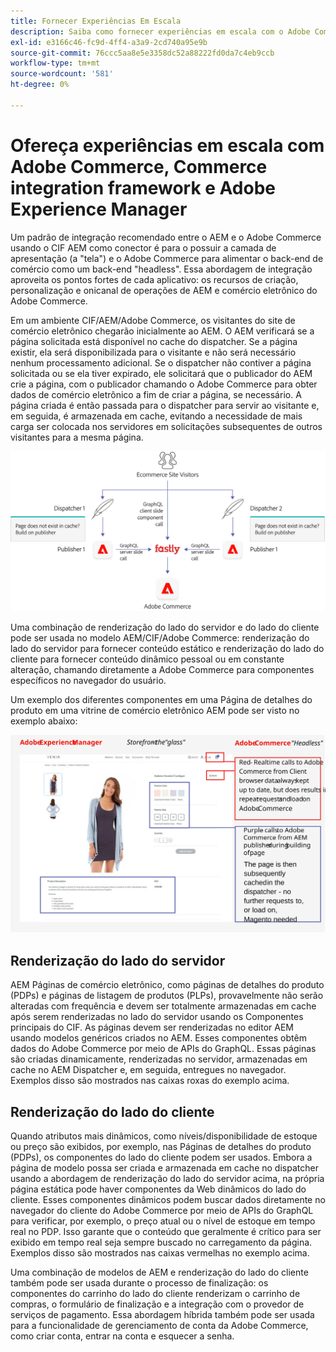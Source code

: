 ```yaml
---
title: Fornecer Experiências Em Escala
description: Saiba como fornecer experiências em escala com o Adobe Commerce e o Adobe Experience Manager.
exl-id: e3166c46-fc9d-4ff4-a3a9-2cd740a95e9b
source-git-commit: 76ccc5aa8e5e3358dc52a88222fd0da7c4eb9ccb
workflow-type: tm+mt
source-wordcount: '581'
ht-degree: 0%

---
```


# Ofereça experiências em escala com Adobe Commerce, Commerce integration framework e Adobe Experience Manager

Um padrão de integração recomendado entre o AEM e o Adobe Commerce usando o CIF AEM como conector é para o possuir a camada de apresentação (a &quot;tela&quot;) e o Adobe Commerce para alimentar o back-end de comércio como um back-end &quot;headless&quot;. Essa abordagem de integração aproveita os pontos fortes de cada aplicativo: os recursos de criação, personalização e onicanal de operações de AEM e comércio eletrônico do Adobe Commerce.

Em um ambiente CIF/AEM/Adobe Commerce, os visitantes do site de comércio eletrônico chegarão inicialmente ao AEM. O AEM verificará se a página solicitada está disponível no cache do dispatcher. Se a página existir, ela será disponibilizada para o visitante e não será necessário nenhum processamento adicional. Se o dispatcher não contiver a página solicitada ou se ela tiver expirado, ele solicitará que o publicador do AEM crie a página, com o publicador chamando o Adobe Commerce para obter dados de comércio eletrônico a fim de criar a página, se necessário. A página criada é então passada para o dispatcher para servir ao visitante e, em seguida, é armazenada em cache, evitando a necessidade de mais carga ser colocada nos servidores em solicitações subsequentes de outros visitantes para a mesma página.

![Diagrama de visão geral do Adobe Experience Manager e da arquitetura do Adobe Commerce](../assets/commerce-at-scale/overview.png)

Uma combinação de renderização do lado do servidor e do lado do cliente pode ser usada no modelo AEM/CIF/Adobe Commerce: renderização do lado do servidor para fornecer conteúdo estático e renderização do lado do cliente para fornecer conteúdo dinâmico pessoal ou em constante alteração, chamando diretamente a Adobe Commerce para componentes específicos
no navegador do usuário.

Um exemplo dos diferentes componentes em uma Página de detalhes do produto em uma vitrine de comércio eletrônico AEM pode ser visto no exemplo abaixo:

![Diagrama de visão geral do Adobe Experience Manager e da arquitetura do Adobe Commerce](../assets/commerce-at-scale/product-details-page.svg)

## Renderização do lado do servidor

AEM Páginas de comércio eletrônico, como páginas de detalhes do produto (PDPs) e páginas de listagem de produtos (PLPs), provavelmente não serão alteradas com frequência e devem ser totalmente armazenadas em cache após serem renderizadas no lado do servidor usando os Componentes principais do CIF. As páginas devem ser renderizadas no editor AEM usando modelos genéricos criados no AEM. Esses componentes obtêm dados do Adobe Commerce por meio de APIs do GraphQL. Essas páginas são criadas dinamicamente, renderizadas no servidor, armazenadas em cache no AEM Dispatcher e, em seguida, entregues no navegador. Exemplos disso são mostrados nas caixas roxas do exemplo acima.

## Renderização do lado do cliente

Quando atributos mais dinâmicos, como níveis/disponibilidade de estoque ou preço são exibidos, por exemplo, nas Páginas de detalhes do produto (PDPs), os componentes do lado do cliente podem ser usados. Embora a página de modelo possa ser criada e armazenada em cache no dispatcher usando a abordagem de renderização do lado do servidor acima, na própria página estática pode haver componentes da Web dinâmicos do lado do cliente. Esses componentes dinâmicos podem buscar dados diretamente no navegador do cliente do Adobe Commerce por meio de APIs do GraphQL para verificar, por exemplo, o preço atual ou o nível de estoque em tempo real no PDP. Isso garante que o conteúdo que geralmente é crítico para ser exibido em tempo real seja sempre buscado no carregamento da página. Exemplos disso são mostrados nas caixas vermelhas no exemplo acima.

Uma combinação de modelos de AEM e renderização do lado do cliente também pode ser usada durante o processo de finalização: os componentes do carrinho do lado do cliente renderizam o carrinho de compras, o formulário de finalização e a integração com o provedor de serviços de pagamento. Essa abordagem híbrida também pode ser usada para a funcionalidade de gerenciamento de conta da Adobe Commerce, como criar conta, entrar na conta e esquecer a senha.
